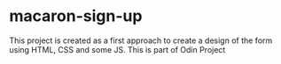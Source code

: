 # macaron-sign-up


This  project is created as a first approach to create a design of the form using HTML, CSS and some JS.
This is part of Odin Project
